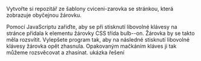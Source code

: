 Vytvořte si repozitář ze šablony cviceni-zarovka se stránkou, která zobrazuje obyčejnou žárovku.

Pomocí JavaScriptu zařiďte, aby se při stisknutí libovolné klávesy na stránce přidala k elementu žárovky CSS třída bulb--on. Žárovka by se takto měla rozsvítit.
Vylepšete program tak, aby na následné stisknutí libovolné klávesy žárovka opět zhasnula. Opakovaným mačkáním kláves ji tak můžeme rozsvěcovat a zhasínat.
ukázka řešení
